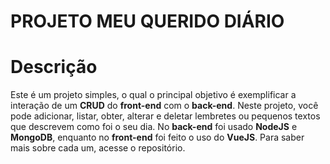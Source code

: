 # PROJETO MEU QUERIDO DIÁRIO

# Descrição

Este é um projeto simples, o qual o principal objetivo é exemplificar a interação de um **CRUD** do **front-end** com o **back-end**. Neste projeto, você pode adicionar, listar, obter, alterar e deletar lembretes ou pequenos textos que descrevem como foi o seu dia.
No **back-end** foi usado **NodeJS** e **MongoDB**, enquanto no **front-end** foi feito o uso do **VueJS**. Para saber mais sobre cada um, acesse o repositório.